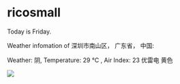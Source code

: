 # ricosmall

Today is Friday.

Weather infomation of 深圳市南山区， 广东省， 中国: 

Weather: 阴, Temperature: 29 ℃ , Air Index: 23 优雷电 黄色

<img src="https://github-readme-stats.vercel.app/api?username=ricosmall&show_icons=true" />
